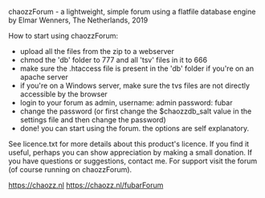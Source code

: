 chaozzForum - a lightweight, simple forum using a flatfile database engine
by Elmar Wenners, The Netherlands, 2019

How to start using chaozzForum:

* upload all the files from the zip to a webserver
* chmod the 'db' folder to 777 and all 'tsv' files in it to 666
* make sure the .htaccess file is present in the 'db' folder if you're on an apache server
* if you're on a Windows server, make sure the tvs files are not directly accessible by the browser
* login to your forum as admin, username: admin password: fubar
* change the password (or first change the $chaozzdb_salt value in the settings file and then change the password)
* done! you can start using the forum. the options are self explanatory.

See licence.txt for more details about this product's licence.
If you find it useful, perhaps you can show appreciation by making a small donation.
If you have questions or suggestions, contact me.
For support visit the forum (of course running on chaozzForum).

https://chaozz.nl
https://chaozz.nl/fubarForum
